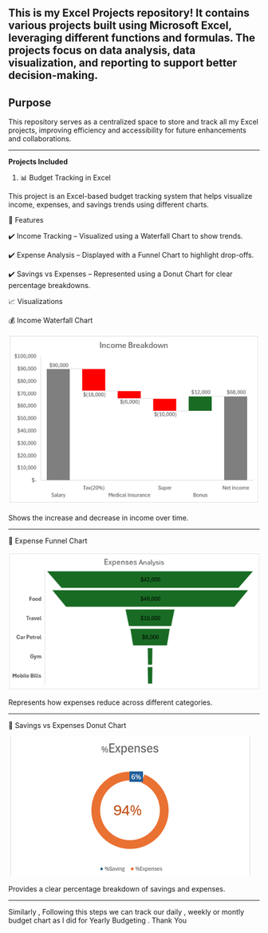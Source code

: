 

**This is my Excel Projects repository! It contains various projects built using Microsoft Excel, leveraging different functions and formulas. The projects focus on data analysis, data visualization, and reporting to support better decision-making.**
------------------------------------------------------------------------------------------------------------------------------------------------------------------------------------------

Purpose 
-------------------------------------------------------------------------------------------------------------------------------------------------------------------------------------------
This repository serves as a centralized space to store and track all my Excel projects, improving efficiency and accessibility for future enhancements and collaborations.

-------------------------------------------------------------------------------------------------------------------------------------------------------------------------------------------

**Projects Included**

1) 📊 Budget Tracking in Excel

This project is an Excel-based budget tracking system that helps visualize income, expenses, and savings trends using different charts.

📌 Features

✔️ Income Tracking – Visualized using a Waterfall Chart to show trends.

✔️ Expense Analysis – Displayed with a Funnel Chart to highlight drop-offs.

✔️ Savings vs Expenses – Represented using a Donut Chart for clear percentage breakdowns.



📈 Visualizations

💰 Income Waterfall Chart

![Alt Text](https://github.com/Dahalpro/Excel-File-/blob/main/Income%20Tracking.PNG?raw=true)


Shows the increase and decrease in income over time.

------------------------------------------------------------------------------------------------------------------------------------------------------------------------------------------------------------------------------------------------------------------------------------


💸 Expense Funnel Chart

![Alt Text](https://github.com/Dahalpro/Excel-File-/blob/main/expenses%20chart.PNG?raw=true)

Represents how expenses reduce across different categories.

------------------------------------------------------------------------------------------------------------------------------------------------------------------------------------------------------------------------------------------------------------------------------------

🏦 Savings vs Expenses Donut Chart


![Alt Text](https://github.com/Dahalpro/Excel-File-/blob/main/Donut%20Chart.PNG?raw=true)

Provides a clear percentage breakdown of savings and expenses.

------------------------------------------------------------------------------------------------------------------------------------------------------------------------------------------------------------------------------------------------------------------------------------

Similarly , Following this steps we can track our daily , weekly or montly budget chart as I did for Yearly Budgeting . 
Thank You 

